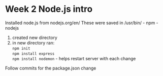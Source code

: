 # Week 2 Node.js intro

Installed node.js from nodejs.org/en/
These were saved in /usr/bin/
    - npm
    - nodejs
1. created new directory
2. in new directory ran:
    <br>`npm init`
    <br>`npm install express`
    <br>`npm install nodemon` - helps restart server with each change

Follow commits for the package.json change
